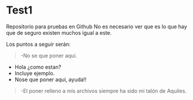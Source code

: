 # Test1 
Repositorio para pruebas en Github
No es necesario ver que es lo que hay que de seguro existen muchos igual a este.

Los puntos a seguir ser&aacute;n:

>-No se que poner aqui.

* Hola ¿como estan?
* Incluye ejemplo.
* Nose que poner aqui, ayuda!!

>-El poner relleno a mis archivos siempre ha sido mi tal&oacute;n de Aquiles.